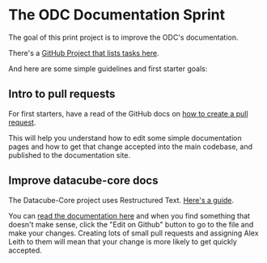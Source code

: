 # The ODC Documentation Sprint

The goal of this print project is to improve the ODC's documentation.

There's a [GitHub Project that lists tasks here](https://github.com/opendatacube/datacube-conference-2021/projects/1).

And here are some simple guidelines and first starter goals:

## Intro to pull requests

For first starters, have a read of the GitHub docs on [how to create a pull request](https://docs.github.com/en/github/collaborating-with-pull-requests/proposing-changes-to-your-work-with-pull-requests/creating-a-pull-request).

This will help you understand how to edit some simple documentation pages and how to get that change
accepted into the main codebase, and published to the documentation site.

## Improve datacube-core docs

The Datacube-Core project uses Restructured Text. [Here's a guide](https://thomas-cokelaer.info/tutorials/sphinx/rest_syntax.html).

You can [read the documentation here](https://datacube-core.readthedocs.io/en/latest/) and when
you find something that doesn't make sense, click the "Edit on Github" button to go to the file
and make your changes. Creating lots of small pull requests and assigning Alex Leith to them
will mean that your change is more likely to get quickly accepted.
